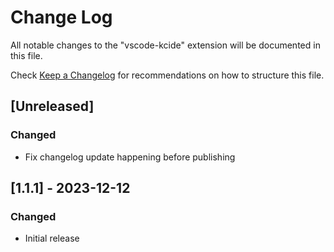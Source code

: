 # Change Log
All notable changes to the "vscode-kcide" extension will be documented in this file.

Check [Keep a Changelog](http://keepachangelog.com/) for recommendations on how to structure this file.

## [Unreleased]

### Changed
- Fix changelog update happening before publishing

## [1.1.1] - 2023-12-12

### Changed
- Initial release
